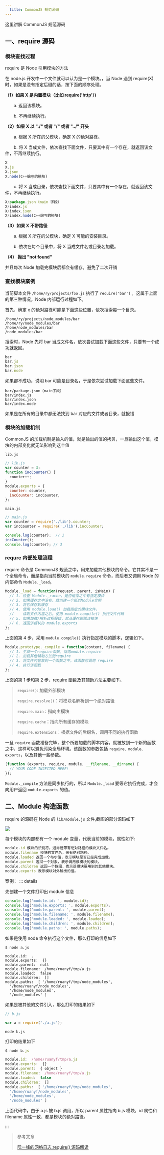 ```yaml
---
  title: CommonJS 规范源码
---
```


这里讲解 CommonJS 规范源码

## 一、require 源码

### 模块查找过程

require 是 Node 引用模块的方法

在 node.js 开发中一个文件就可以认为是一个模块。，当 Node 遇到 require(X) 时，如果是没有指定后缀的话，按下面的顺序处理。

**（1）如果 X 是内置模块（比如 require('http'）)**

　　a. 返回该模块。

　　b. 不再继续执行。

**（2）如果 X 以 "./" 或者 "/" 或者 "../" 开头**

　　a. 根据 X 所在的父模块，确定 X 的绝对路径。

　　b. 将 X 当成文件，依次查找下面文件，只要其中有一个存在，就返回该文件，不再继续执行。

```js
X
X.js
X.json
X.node(C++编写的模块)
```
　　c. 将 X 当成目录，依次查找下面文件，只要其中有一个存在，就返回该文件，不再继续执行。

```js
X/package.json（main 字段）
X/index.js
X/index.json
X/index.node(C++编写的模块)
```
**（3）如果 X 不带路径**

　　a. 根据 X 所在的父模块，确定 X 可能的安装目录。

　　b. 依次在每个目录中，将 X 当成文件名或目录名加载。

**（4） 抛出 "not found"**

并且每次 Node 加载完模块后都会有缓存，避免了二次开销

### 查找模块案例

当前脚本文件 `/home/ry/projects/foo.js` 执行了 `require('bar')` ，这属于上面的第三种情况。Node 内部运行过程如下。

首先，确定 x 的绝对路径可能是下面这些位置，依次搜索每一个目录。

```shell
/home/ry/projects/node_modules/bar
/home/ry/node_modules/bar
/home/node_modules/bar
/node_modules/bar
```

搜索时，Node 先将 bar 当成文件名，依次尝试加载下面这些文件，只要有一个成功就返回。

```js
bar
bar.js
bar.json
bar.node
```

如果都不成功，说明 bar 可能是目录名，于是依次尝试加载下面这些文件。

```shell
bar/package.json（main字段）
bar/index.js
bar/index.json
bar/index.node
```

如果是在所有的目录中都无法找到 bar 对应的文件或者目录，就报错

### 模块的加载机制

CommonJS 的加载机制是输入的值，就是输出的值的拷贝，一旦输出这个值，模块的内部变化就无法影响到这个值

`lib.js`

```js
// lib.js
var counter = 3;
function incCounter() {
  counter++;
}
module.exports = {
  counter: counter,
  incCounter: incCounter,
};
```

`main.js`

```js
// main.js
var counter = require('./lib').counter;
var incCounter = require('./lib').incCounter;

console.log(counter);  // 3
incCounter();
console.log(counter); // 3
```

### requre 内部处理流程

require 命令是 CommonJS 规范之中，用来加载其他模块的命令。它其实不是一个全局命令，而是指向当前模块的 `module.require` 命令，而后者又调用 Node 的内部命令 `Module._load`。

```js
Module._load = function(request, parent, isMain) {
  // 1. 检查 Module._cache，是否缓存之中有指定模块
  // 2. 如果缓存之中没有，就创建一个新的Module实例
  // 3. 将它保存到缓存
  // 4. 使用 module.load() 加载指定的模块文件，
  //    读取文件内容之后，使用 module.compile() 执行文件代码
  // 5. 如果加载/解析过程报错，就从缓存删除该模块
  // 6. 返回该模块的 module.exports
};
```

上面的第 4 步，采用 `module.compile()` 执行指定模块的脚本，逻辑如下。

```js
Module.prototype._compile = function(content, filename) {
  // 1. 生成一个require函数，指向module.require
  // 2. 加载其他辅助方法到require
  // 3. 将文件内容放到一个函数之中，该函数可调用 require
  // 4. 执行该函数
};
```

上面的第 1 步和第 2 步，require 函数及其辅助方法主要如下。

> `require()`: 加载外部模块
>
> `require.resolve()`：将模块名解析到一个绝对路径
>
> `require.main`：指向主模块
>
> `require.cache`：指向所有缓存的模块
>
> `require.extensions`：根据文件的后缀名，调用不同的执行函数

一旦 `require` 函数准备完毕，整个所要加载的脚本内容，就被放到一个新的函数之中，这样可以避免污染全局环境。该函数的参数包括 `require、module、exports`，以及其他一些参数。

```js
(function (exports, require, module, __filename, __dirname) {
  // YOUR CODE INJECTED HERE!
});
```

`Module._compile` 方法是同步执行的，所以 `Module._load` 要等它执行完成，才会向用户返回 `module.exports` 的值。

## 二、Module 构造函数

require 的源码在 Node 的 `lib/module.js` 文件,截图的部分源码如下

![](https://txy-tc-ly-1256104767.cos.ap-guangzhou.myqcloud.com/uPic/plnYOX.jpg)

每个模块的内部都有一个 module 变量，代表当前的模块，属性如下:

```js
module.id 模块的识别符，通常是带有绝对路径的模块文件名。
module.filename 模块的文件名，带有绝对路径。
module.loaded 返回一个布尔值，表示模块是否已经完成加载。
module.parent 返回一个对象，表示调用该模块的模块。
module.children 返回一个数组，表示该模块要用到的其他模块。
module.exports 表示模块对外输出的值。
```

案例：
::: details

先创建一个文件打印出 module 信息

```js
console.log('module.id: ', module.id);
console.log('module.exports: ', module.exports);
console.log('module.parent: ', module.parent);
console.log('module.filename: ', module.filename);
console.log('module.loaded: ', module.loaded);
console.log('module.children: ', module.children);
console.log('module.paths: ', module.paths);
```

如果是使用 node 命令执行这个文件，那么打印的信息如下

```shell
$ node a.js

module.id:  .
module.exports:  {}
module.parent:  null
module.filename:  /home/ruanyf/tmp/a.js
module.loaded:  false
module.children:  []
module.paths:  [ '/home/ruanyf/tmp/node_modules',
  '/home/ruanyf/node_modules',
  '/home/node_modules',
  '/node_modules' ]
```

如果是被其他的文件引入，那么打印的结果如下

```js
// b.js

var a = require('./a.js');
```

`node b.js`

打印的结果如下

```js
$ node b.js

module.id:  /home/ruanyf/tmp/a.js
module.exports:  {}
module.parent:  { object }
module.filename:  /home/ruanyf/tmp/a.js
module.loaded:  false
module.children:  []
module.paths:  [ '/home/ruanyf/tmp/node_modules',
  '/home/ruanyf/node_modules',
  '/home/node_modules',
  '/node_modules' ]
```

上面代码中，由于 a.js 被 b.js 调用，所以 parent 属性指向 b.js 模块，id 属性和 filename 属性一致，都是模块的绝对路径。

:::






> 参考文章
>
> [阮一峰的网络日志:require() 源码解读](http://www.ruanyifeng.com/blog/2015/05/require.html)
>
